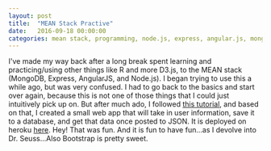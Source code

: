 ```yaml
---
layout: post
title:  "MEAN Stack Practive"
date:   2016-09-18 00:00:00
categories: mean stack, programming, node.js, express, angular.js, mongodb
---
```


I've made my way back after a long break spent learning and practicing/using other things like R and more D3.js, to the MEAN stack (MongoDB, Express, AngularJS, and Node.js). I began trying to use this a while ago, but was very confused. I had to go back to the basics and start over again, because this is not one of those things that I could just intuitively pick up on. But after much ado, I followed [this tutorial](https://devcenter.heroku.com/articles/mean-apps-restful-api), and based on that, I created a small web app that will take in user information, save it to a database, and get that data once posted to JSON.  It is deployed on heroku [here](https://fathomless-savannah-68425.herokuapp.com/#/). Hey! That was fun. And it is fun to have fun...as I devolve into Dr. Seuss...Also Bootstrap is pretty sweet. 